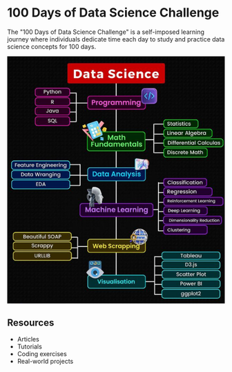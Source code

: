 # 100 Days of Data Science Challenge

The "100 Days of Data Science Challenge" is a self-imposed learning journey where individuals dedicate time each day to study and practice data science concepts for 100 days.

![Roadmap](https://github.com/Shivani-Sharma-23/100_Days_of_DataScience/blob/main/Data_Science_Roadmap.png)

## Resources

- Articles
- Tutorials
- Coding exercises
- Real-world projects
